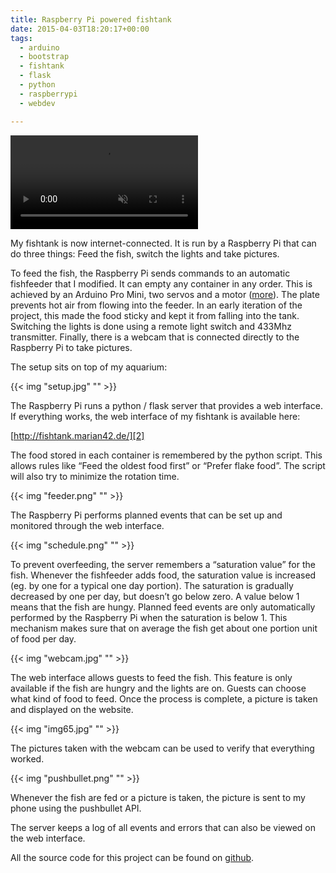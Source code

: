 ```yaml
---
title: Raspberry Pi powered fishtank
date: 2015-04-03T18:20:17+00:00
tags:
  - arduino
  - bootstrap
  - fishtank
  - flask
  - python
  - raspberrypi
  - webdev

---
```

<video autoplay loop muted src="/article/iot-fishfeeder/feed.ogv" type="video/ogg" /></video>

My fishtank is now internet-connected. It is run by a Raspberry Pi that can do three things: Feed the fish, switch the lights and take pictures.

To feed the fish, the Raspberry Pi sends commands to an automatic fishfeeder that I modified. It can empty any container in any order. This is achieved by an Arduino Pro Mini, two servos and a motor ([more][1]). The plate prevents hot air from flowing into the feeder. In an early iteration of the project, this made the food sticky and kept it from falling into the tank. Switching the lights is done using a remote light switch and 433Mhz transmitter. Finally, there is a webcam that is connected directly to the Raspberry Pi to take pictures.<!--more-->

The setup sits on top of my aquarium:

{{< img "setup.jpg" "" >}}

The Raspberry Pi runs a python / flask server that provides a web interface. If everything works, the web interface of my fishtank is available here:

[http://fishtank.marian42.de/][2]

The food stored in each container is remembered by the python script. This allows rules like “Feed the oldest food first” or “Prefer flake food”. The script will also try to minimize the rotation time.

{{< img "feeder.png" "" >}}

The Raspberry Pi performs planned events that can be set up and monitored through the web interface.

{{< img "schedule.png" "" >}}

To prevent overfeeding, the server remembers a “saturation value” for the fish. Whenever the fishfeeder adds food, the saturation value is increased (eg. by one for a typical one day portion). The saturation is gradually decreased by one per day, but doesn’t go below zero. A value below 1 means that the fish are hungy. Planned feed events are only automatically performed by the Raspberry Pi when the saturation is below 1. This mechanism makes sure that on average the fish get about one portion unit of food per day.

{{< img "webcam.jpg" "" >}}

The web interface allows guests to feed the fish. This feature is only available if the fish are hungry and the lights are on. Guests can choose what kind of food to feed. Once the process is complete, a picture is taken and displayed on the website.

{{< img "img65.jpg" "" >}}

The pictures taken with the webcam can be used to verify that everything worked.

{{< img "pushbullet.png" "" >}}

Whenever the fish are fed or a picture is taken, the picture is sent to my phone using the pushbullet API.

The server keeps a log of all events and errors that can also be viewed on the web interface.

All the source code for this project can be found on [github][3].

 [1]: http://marian42.de/?p=508
 [2]: http://fishtank.marian42.de/ "http://fishtank.marian42.de/"
 [3]: https://github.com/marian42/fishtank
